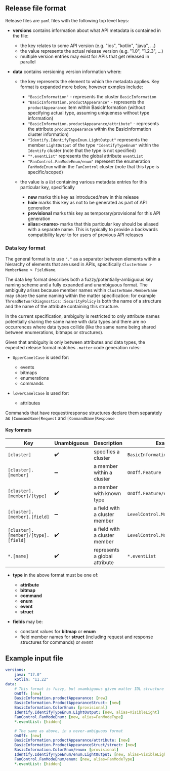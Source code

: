 ## Release file format

Release files are `yaml` files with the following top level keys:


- **versions** contains information about what API metadata is contained in the file:

  - the key relates to some API version (e.g. "ios", "kotlin", "java", ...)
  - the value represents the actual release version (e.g. "1.0", "1.2.3", ...)
  - multiple version entries may exist for APIs that get released in parallel

- **data** contains versioning version information where:

  - the key represents the element to which the metadata applies. Key format is expanded more
    below, however exmples include:

      - `"BasicInformation"` - represents the cluster `BasicInformation`
      - `"BasicInformation.productAppearance"` - represents the `productAppearance` item within
        BasicInformation (without specifying actual type, assuming uniqueness without type 
        information)
      - `"BasicInformation.productAppearance/attribute"` - represents the attribute `productAppearance`
        within the BasicInformation cluster
        information)
      - `"Identify.IdentifyTypeEnum.LightOutput"` represents the member `LightOutput` of the type
        `"IdentifyTypeEnum"` within the `Identify` cluster (note that the type is not specified)
      - `"*.eventList"` represents the global attribute `eventList`
      - `"FanControl.FanModeEnum/enum"` represent the enumeration `FanModeEnum` within the
        `FanControl` cluster (note that this type is specific/scoped)

  - the value is a _list_ containing various metadata entries for this particular key, specifically

      - **new** marks this key as introduced/new in this release
      - **hide** marks this key as not to be generated as part of API generation
      - **provisional** marks this key as temporary/provisional for this API generation
      - **alias=&lt;name&gt;** marks that this particular key should be aliased with a separate
        name. This is typically to provide a backwards compatibility layer to for users of
        previous API releases


### Data key format

The general format is to use `"."` as a separator between elements within a hierarchy of elements
that are used in APIs, specifically `ClusterName > MemberName > FieldName`.

The data key format describes both a fuzzy/potentially-ambiguous key naming scheme and a fully
expanded and unambiguous format. The ambiguity arises because member names within `ClusterName.MemberName` may share the same naming within the matter specification: for example `ThreadNetworkDiagnostics::SecurityPolicy` is both the name of a structure and the name of the attribute containing this structure.

In the current specification, ambiguity is restricted to only attribute names potentially
sharing the same name with data types and there are no occurrences where data types collide (like
the same name being shared between enumerations, bitmaps or structures). 

Given that ambiguity is only between attributes and data types, the expected release format matches
`.matter` code generation rules:

  - `UpperCamelCase` is used for:
    - events
    - bitmaps
    - enumerations
    - commands

  - `lowerCamelCase` is used for:
    - attributes

Commands that have request/response structures declare them separately as `[CommandName]Request` and `[CommandName]Response`

#### Key formats

| Key                                 | Unambiguous        | Description                    | Example                          |
|-------------------------------------|--------------------|--------------------------------|----------------------------------|
| `[cluster]`                         | :heavy_check_mark: | specifies a cluster            | `BasicInformation`               |
| `[cluster].[member]`                | :heavy_minus_sign: | a member within a cluster      | `OnOff.Feature`                  |
| `[cluster].[member]/[type]`         | :heavy_check_mark: | a member with known type       | `OnOff.Feature/enum`             |
| `[cluster].[member].[field]`        | :heavy_minus_sign: | a field with a cluster member  | `LevelControl.MoveMode.kUp`      |
| `[cluster].[member]/[type].[field]` | :heavy_check_mark: | a field with a cluster member  | `LevelControl.MoveMode/enum.kUp` |
| `*.[name]`                          | :heavy_check_mark: | represents a global attribute  | `*.eventList`                    |

- **type** in the above format must be one of:
  - **attribute**
  - **bitmap**
  - **command**
  - **enum**
  - **event**
  - **struct**

- **fields** may be:
  - constant values for **bitmap** or **enum**
  - field member names for **struct** (including request and response structures for commands) or *event*

## Example input file

```yaml
versions:
    java: "17.0"
    kotlin: "11.22"
data:
    # This format is fuzzy, but unambiguous given matter IDL structure
    OnOff: [new]
    BasicInformation.productAppearance: [new]
    BasicInformation.ProductAppearanceStruct: [new]
    BasicInformation.ColorEnum: [provisional]
    Identify.IdentifyTypeEnum.LightOutput: [new, alias=VisibleLight]
    FanControl.FanModeEnum: [new, alias=FanModeType]
    *.eventList: [hidden]

    # The same as above, in a never-ambiguous format
    OnOff: [new]
    BasicInformation.productAppearance/attribute: [new]
    BasicInformation.ProductAppearanceStruct/struct: [new]
    BasicInformation.ColorEnum/enum: [provisional]
    Identify.IdentifyTypeEnum/enum.LightOutput: [new, alias=VisibleLight]
    FanControl.FanModeEnum/enum: [new, alias=FanModeType]
    *.eventList: [hidden]
```
